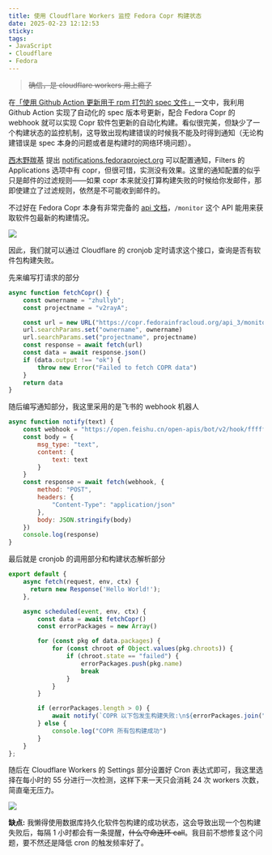 ```yaml
---
title: 使用 Cloudflare Workers 监控 Fedora Copr 构建状态
date: 2025-02-23 12:12:53
sticky:
tags:
- JavaScript
- Cloudflare
- Fedora
---
```


> ~~确信，是 cloudflare workers 用上瘾了~~

在[「使用 Github Action 更新用于 rpm 打包的 spec 文件」](/2024/04/29/update-a-rpm-spec-by-github-action/)一文中，我利用 Github Action 实现了自动化的 spec 版本号更新，配合 Fedora Copr 的 webhook 就可以实现 Copr 软件包更新的自动化构建。看似很完美，但缺少了一个构建状态的监控机制，这导致出现构建错误的时候我不能及时得到通知（无论构建错误是 spec 本身的问题或者是构建时的网络环境问题）。

[西木野羰基](https://yanqiyu.info) 提出 [notifications.fedoraproject.org](https://notifications.fedoraproject.org/) 可以配置通知，Filters 的 Applications 选项中有 copr，但很可惜，实测没有效果。这里的通知配置的似乎只是邮件的过滤规则——如果 copr 本来就没打算构建失败的时候给你发邮件，那即使建立了过滤规则，依然是不可能收到邮件的。

不过好在 Fedora Copr 本身有非常完备的 [api 文档](https://copr.fedorainfracloud.org/api_3/docs)，`/monitor` 这个 API 能用来获取软件包最新的构建情况。

![](https://static.031130.xyz/uploads/2025/02/23/637811d2d85f6.webp)

因此，我们就可以通过 Cloudflare 的 cronjob 定时请求这个接口，查询是否有软件包构建失败。

先来编写打请求的部分

```javascript
async function fetchCopr() {
    const ownername = "zhullyb";
    const projectname = "v2rayA";

    const url = new URL("https://copr.fedorainfracloud.org/api_3/monitor")
    url.searchParams.set("ownername", ownername)
    url.searchParams.set("projectname", projectname)
    const response = await fetch(url)
    const data = await response.json()
    if (data.output !== "ok") {
        throw new Error("Failed to fetch COPR data")
    }
    return data
}
```

随后编写通知部分，我这里采用的是飞书的 webhook 机器人

```javascript
async function notify(text) {
    const webhook = "https://open.feishu.cn/open-apis/bot/v2/hook/ffffffff-ffff-ffff-ffff-ffffffffffff"
    const body = {
        msg_type: "text",
        content: {
            text: text
        }
    }
    const response = await fetch(webhook, {
        method: "POST",
        headers: {
            "Content-Type": "application/json"
        },
        body: JSON.stringify(body)
    })
    console.log(response)
}
```

最后就是 cronjob 的调用部分和构建状态解析部分

```javascript
export default {
    async fetch(request, env, ctx) {
      return new Response('Hello World!');
    },

    async scheduled(event, env, ctx) {
        const data = await fetchCopr()
        const errorPackages = new Array()

        for (const pkg of data.packages) {
            for (const chroot of Object.values(pkg.chroots)) {
                if (chroot.state == "failed") {
                    errorPackages.push(pkg.name)
                    break
                }
            }
        }

        if (errorPackages.length > 0) {
            await notify(`COPR 以下包发生构建失败:\n${errorPackages.join("\n")}`)
        } else {
            console.log("COPR 所有包构建成功")
        }
    }
};
```

随后在 Cloudflare Workers 的 Settings 部分设置好 Cron 表达式即可，我这里选择在每小时的 55 分进行一次检测，这样下来一天只会消耗 24 次 workers 次数，简直毫无压力。

![](https://static.031130.xyz/uploads/2025/02/23/c38edfd637934.webp)

**缺点:** 我懒得使用数据库持久化软件包构建的成功状态，这会导致出现一个包构建失败后，每隔 1 小时都会有一条提醒，~~什么夺命连环 call~~。我目前不想修复这个问题，要不然还是降低 cron 的触发频率好了。
